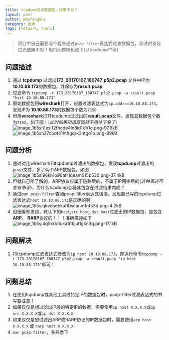 ```yaml
---
title: tcpdump过滤数据包，结果不对？
layout: post
author: WenfengShi
category: 技术
tags: [network, tools]
---
```

> 项目中自己需要写个程序通过`pcap-filter`表达式过滤数据包，测试时发现过滤结果不对！现将问题简化如下(以tcpdump举例)

## 问题描述

1. 通过 **tcpdump** 过滤出**173_20170107_180747_p5p2.pcap** 文件中IP为 **10.10.88.173**的数据包，并保存为**result.pcap**
2. 过滤命令 `tcpdump -r 173_20170107_180747_p5p2.pcap -w result.pcap "host 10.10.88.173"`
3. 原始数据包用**wireshark**打开，设置过滤表达式为`ip.addr==10.10.88.173`，发现IP为 **10.10.88.173**的数据包个数为`7150`
4. 但用**wireshark**打开tcpdump过滤出的**result.pcap**文件，发现其数据包个数为`7152`，如下图！(*此时如果知道原因就不用往下看了*)
![image_1b5sh1esi12fhcde4ln8id1k1r1c.png-97.6kB][1]
![image_1b5sh37cbdt41hthgqrk3ntgo1p.png-89kB][2]


## 问题分析
1. 通过对比wireshark和tcpdump过滤出的数据包，发现**tcpdump**过滤出的pcap文件，多了两个ARP数据包。如图
![image_1b5si96kh1o96afr1qeam615b530.png-37.4kB][3]
2. 但就自己所了解的，ARP协议应属于链路层的，不属于IP网络层的(*这种表述可能有争论*)，为什么tcpdump会将其包含在过滤结果内呢？
3. 通过`man pcap-filter`查阅pcap-filter表达式语法，发现自己写的tcpdump过滤表达式`host 10.10.88.173`是正确的啊
![image_1b5siqkvebebkal10scanm1nf53d.png-4.2kB][4]
4. 但细看却发现，默认下的`host`,`src host`, `dst host`过滤出的IP数据包，是包含**ARP**， **RARP**协议的！！！准确描述如下
![image_1b5sj4q5krlc1uka1i1bjul1gkn3q.png-17.1kB][5]

## 问题解决
1. 将tcpdump过滤表达式修改为`ip host 10.10.88.173`，即运行命令`tcpdump -r 173_20170107_180747_p5p2.pcap -w result.pcap "ip host 10.10.88.173"`即可！

## 问题总结
1. 在使用tcpdump或其他工具过特定IP的数据包时，pcap-filter过滤表达式的书写要注意！
2. 如果仅仅是想过滤出IP层的特定IP的数据，需要使用`ip host X.X.X.X`或`ip src X.X.X.X`或`ip dst X.X.X.X`
3. 如果仅仅是想过滤出ARP或RARP协议的IP数据包时，需要使用`arp host X.X.X.X` 或 `rarp host X.X.X.X`
4. `man pcap-filter`，多熟悉下



  [1]: http://static.zybuluo.com/wuzhimang/ih7alq6d44u728xxu016t016/image_1b5sh1esi12fhcde4ln8id1k1r1c.png
  [2]: http://static.zybuluo.com/wuzhimang/e37gs29m8oxvw4hn6iqsvfvi/image_1b5sh37cbdt41hthgqrk3ntgo1p.png
  [3]: http://static.zybuluo.com/wuzhimang/q8tfvs2677hu7wdmw6yefrb1/image_1b5si96kh1o96afr1qeam615b530.png
  [4]: http://static.zybuluo.com/wuzhimang/bnfyrjmnjzxm0w7c2dv2twrb/image_1b5siqkvebebkal10scanm1nf53d.png
  [5]: http://static.zybuluo.com/wuzhimang/n9uxcfysy5vl520ujjemhn8z/image_1b5sj4q5krlc1uka1i1bjul1gkn3q.png
